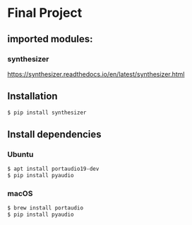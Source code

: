 # Final Project

## imported modules:

### synthesizer
https://synthesizer.readthedocs.io/en/latest/synthesizer.html

## Installation
```bash
$ pip install synthesizer
```

## Install dependencies
### Ubuntu
```bash
$ apt install portaudio19-dev
$ pip install pyaudio
```
### macOS
```bash
$ brew install portaudio
$ pip install pyaudio
```
